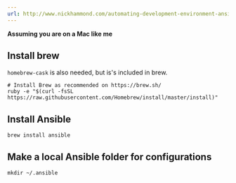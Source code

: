 ```yaml
---
url: http://www.nickhammond.com/automating-development-environment-ansible/
---
```

**Assuming you are on a Mac like me**

## Install brew

`homebrew-cask` is also needed, but is's included in brew.

```shell
# Install Brew as recommended on https://brew.sh/
ruby -e "$(curl -fsSL https://raw.githubusercontent.com/Homebrew/install/master/install)"
```

## Install Ansible

```shell
brew install ansible
```


## Make a local Ansible folder for configurations

```shell
mkdir ~/.ansible
```

